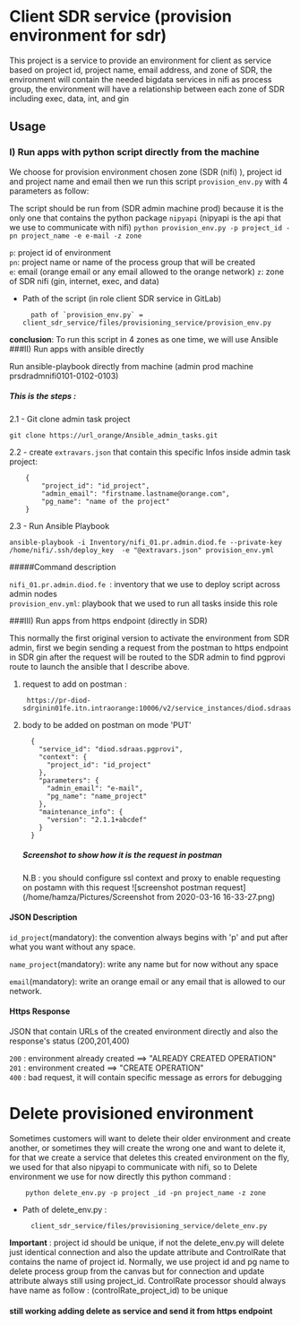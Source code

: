 # Client SDR service (provision environment for sdr)


This project is a service to provide an environment for client as service based on project id, project name, email address, and zone of SDR, the environment will contain the needed bigdata services in nifi as process group, the environment will have a relationship between each zone of SDR including exec, data, int, and gin

## Usage

### I) Run apps with python script directly from the machine

We choose for provision environment chosen zone (SDR (nifi) ), project id and project name and email then we run this script `provision_env.py` with 4 parameters as follow:

The script should be run from (SDR admin machine prod) because it is the only one that contains the python package `nipyapi` (nipyapi is the api that we use to communicate with nifi)
`python provision_env.py -p project_id -pn project_name -e e-mail -z zone
` <br>

`p`: project id of environment <br>
`pn`: project name or name of the process group that will be created <br>
`e`: email (orange email or any email allowed to the orange network)
`z`: zone of SDR nifi (gin, internet, exec, and data)

- Path of the script (in role client SDR service in GitLab) 

        path of `provision_env.py` = client_sdr_service/files/provisioning_service/provision_env.py
        
**conclusion**:  To run this script in 4 zones as one time, we will use Ansible 
###II) Run apps with ansible directly 

Run ansible-playbook  directly from machine (admin prod machine prsdradmnifi0101-0102-0103)

##### This is the steps :
2.1 - Git clone admin task project <br>
    
```git clone https://url_orange/Ansible_admin_tasks.git```

2.2 - create `extravars.json` that contain this specific Infos  inside admin task project: <br>

        {
            "project_id": "id_project",
            "admin_email": "firstname.lastname@orange.com",
            "pg_name": "name of the project"
        }

2.3 - Run Ansible Playbook<br>

```ansible-playbook -i Inventory/nifi_01.pr.admin.diod.fe --private-key /home/nifi/.ssh/deploy_key  -e "@extravars.json" provision_env.yml```<br>

 #####Command description<br> 
 
```nifi_01.pr.admin.diod.fe ```: inventory that we use to deploy script across admin nodes<br>
```provision_env.yml```: playbook that we used to run all tasks inside this role

###III) Run apps from https endpoint (directly in SDR)

This normally the first original version to activate the environment from SDR admin, first we begin sending a request from the postman to https endpoint in SDR gin after the request will be routed to the SDR admin to find pgprovi route to launch the ansible that I describe above.

1) request to add on postman : <br>

        https://pr-diod-sdrginin01fe.itn.intraorange:10006/v2/service_instances/diod.sdraas.pgprovi/

2) body to be added on postman on mode 'PUT'

         {
           "service_id": "diod.sdraas.pgprovi",
           "context": {
             "project_id": "id_project"
           },
           "parameters": {
             "admin_email": "e-mail",
             "pg_name": "name_project"
           },
           "maintenance_info": {
             "version": "2.1.1+abcdef"
           }
         }
         
     ##### Screenshot to show how it is the request in postman
     N.B : you should configure ssl context and proxy to enable requesting on postamn with this request 
    ![screenshot postman request](/home/hamza/Pictures/Screenshot from 2020-03-16 16-33-27.png)

#### JSON Description

```id_project```(mandatory): the convention always begins with 'p' and put after what you want without any space.<br>

```name_project```(mandatory): write any name but for now without any space

```email```(mandatory): write an orange email or any email that is allowed to our network.

#### Https Response 

JSON that contain  URLs of the created environment directly and also the response's status  (200,201,400)<br>

```200``` : environment already created ==> "ALREADY CREATED OPERATION"<br>
```201``` : environment created ==> "CREATE OPERATION" <br>
```400``` : bad request, it will contain specific message as errors for debugging 

# Delete provisioned environment 

Sometimes customers will want to delete their older environment and create another, or sometimes they will create the wrong one and want to delete it, for that we create a service that deletes this created environment on the fly, we used for that also nipyapi to communicate with nifi, so to Delete environment we use for now directly this python command : 

        python delete_env.py -p project _id -pn project_name -z zone 

- Path of delete_env.py : 

        client_sdr_service/files/provisioning_service/delete_env.py
    
**Important** : 
project id should be unique, if not the delete_env.py will delete just identical connection and also the update attribute and ControlRate that contains the name of project id.
Normally, we use project id and pg name to delete process group from the canvas but for connection and update attribute always still using project_id.
ControlRate processor should always have name as follow : (controlRate_project_id) to be unique
 #### still working adding delete as service and send it from https endpoint
